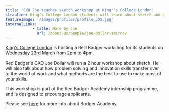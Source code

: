 ```yaml
---
title: 'CXO Joe teaches sketch workshop at King''s College London'
strapline: King’s College London students will learn about sketch and get introduced to problem solving by Red Badger’s CXO Joe Dollar-Smirnov.
featureImage: '/images/profiles/profile_JDS.jpg'
internalLinks:
            - title: More by Joe
              url: /about-us/people/joe-dollar-smirnov
---
```

[King's College London](http://www.kcl.ac.uk/campuslife/campuses/guys/GuysCampusLocation.aspx) is hosting a Red Badger workshop for its students on Wednesday 23rd March from 2pm to 4pm.

Red Badger's CXO Joe Dollar will run a 2 hour workshop about sketch. He will also talk about how problem solving and innovation skills transfer over to the world of work and what methods are the best to use to make most of your skills.

This workshop is part of the Red Badger Academy internship programme, and is designed to encourage applicants.

Please see [here](http://red-badger.com/blog/2014/08/14/the-launch-of-badger-academy/) for more info about Badger Academy.
